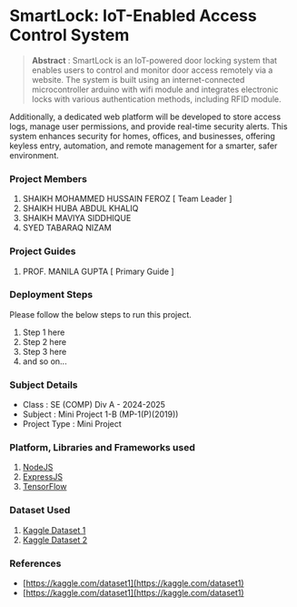 # SmartLock: IoT-Enabled Access Control System

> **Abstract** : SmartLock is an IoT-powered door locking system that enables users to control and monitor door access remotely via a website. The system is built using an internet-connected microcontroller arduino with wifi module and integrates electronic locks with various authentication methods, including RFID module. 

Additionally, a dedicated web platform will be developed to store access logs, manage user permissions, and provide real-time security alerts. This system enhances security for homes, offices, and businesses, offering keyless entry, automation, and remote management for a smarter, safer environment.

### Project Members
1. SHAIKH MOHAMMED HUSSAIN FEROZ  [ Team Leader ] 
2. SHAIKH HUBA ABDUL KHALIQ 
3. SHAIKH MAVIYA SIDDHIQUE 
4. SYED TABARAQ NIZAM 

### Project Guides
1. PROF. MANILA GUPTA  [ Primary Guide ] 

### Deployment Steps
Please follow the below steps to run this project.
1. Step 1 here
2. Step 2 here
3. Step 3 here
3. and so on...

### Subject Details
- Class : SE (COMP) Div A - 2024-2025
- Subject : Mini Project 1-B (MP-1(P)(2019))
- Project Type : Mini Project

### Platform, Libraries and Frameworks used
1. [NodeJS](https://nodejs.org)
2. [ExpressJS](https://expressjs.org)
3. [TensorFlow](https://tensorflowjs.com)

### Dataset Used
1. [Kaggle Dataset 1](https://kaggle.com/dataset1)
2. [Kaggle Dataset 2](https://kaggle.com/dataset2)

### References
- [https://kaggle.com/dataset1](https://kaggle.com/dataset1)
- [https://kaggle.com/dataset1](https://kaggle.com/dataset1)
